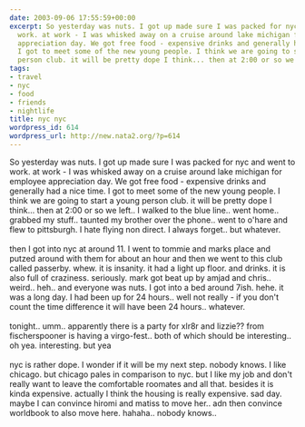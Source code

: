 ```yaml
---
date: 2003-09-06 17:55:59+00:00
excerpt: So yesterday was nuts. I got up made sure I was packed for nyc and went to
  work. at work - I was whisked away on a cruise around lake michigan for employee
  appreciation day. We got free food - expensive drinks and generally had a nice time.
  I got to meet some of the new young people. I think we are going to start a young
  person club. it will be pretty dope I think... then at 2:00 or so we left.. ...
tags:
- travel
- nyc
- food
- friends
- nightlife
title: nyc nyc
wordpress_id: 614
wordpress_url: http://new.nata2.org/?p=614
---
```


So yesterday was nuts. I got up made sure I was packed for nyc and went to work. at work - I was whisked away on a cruise around lake michigan for employee appreciation day. We got free food - expensive drinks and generally had a nice time. I got to meet some of the new young people. I think we are going to start a young person club. it will be pretty dope I think... then at 2:00 or so we left.. I walked to the blue line.. went home.. grabbed my stuff.. taunted my brother over the phone.. went to o'hare and flew to pittsburgh. I hate flying non direct. I always forget.. but whatever. <br/><br/>then I got into nyc at around 11. I went to tommie and marks place and putzed around with them for about an hour and then we went to this club called passerby. whew. it is insanity. it had a light up floor. and drinks. it is also full of craziness. seriously. mark got beat up by amjad and chris.. weird.. heh.. and everyone was nuts. I got into a bed around 7ish. hehe. it was a long day. I had been up for 24 hours.. well not really - if you don't count the time difference it will have been 24 hours.. whatever. <br/><br/>tonight.. umm.. apparently there is a party for xlr8r and lizzie?? from fischerspooner is having a virgo-fest.. both of which should be interesting.. oh yea. interesting. but yea<br/><br/>nyc is rather dope. I wonder if it will be my next step. nobody knows. I like chicago. but chicago pales in comparison to nyc. but I like my job and don't really want to leave the comfortable roomates and all that. besides it is kinda expensive. actually I think the housing is really expensive. sad day. maybe I can convince hiromi and matiss to move her.. adn then convince worldbook to also move here. hahaha.. nobody knows..